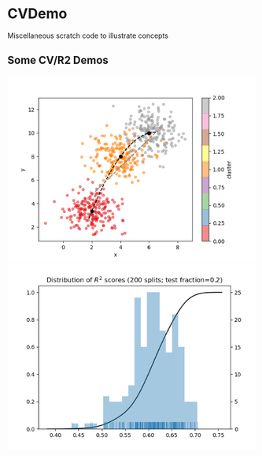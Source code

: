 # CVDemo

Miscellaneous scratch code to illustrate concepts

## Some CV/R2 Demos

![](figs/demo_data.png)
![](figs/demo_histr2.png)
